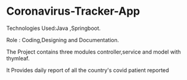 # Coronavirus-Tracker-App
<p>Technologies Used:Java ,Springboot.</p>
<p>Role : Coding,Designing and Documentation.</p>
<p>The Project contains three modules controller,service and model with thymleaf.</p>
<p>It Provides daily report of all the country's covid patient reported</p>
